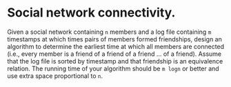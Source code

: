 # Social network connectivity.

Given a social network containing `n` members and a log file containing `m`
timestamps at which times pairs of members formed friendships, design an
 algorithm to determine the earliest time at which all members are
 connected (i.e., every member is a friend of a friend of a
  friend ... of a friend). Assume that the log file is sorted by
  timestamp and that friendship is an equivalence relation. The
  running time of your algorithm should be `m log⁡n` or better and
  use extra space proportional to `n`.
